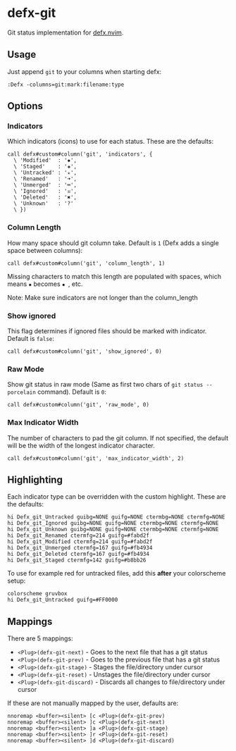 # defx-git

Git status implementation for [defx.nvim](http://github.com/Shougo/defx.nvim).

## Usage

Just append `git` to your columns when starting defx:

```viml
:Defx -columns=git:mark:filename:type
```

## Options

### Indicators

Which indicators (icons) to use for each status. These are the defaults:

```viml
call defx#custom#column('git', 'indicators', {
  \ 'Modified'  : '✹',
  \ 'Staged'    : '✚',
  \ 'Untracked' : '✭',
  \ 'Renamed'   : '➜',
  \ 'Unmerged'  : '═',
  \ 'Ignored'   : '☒',
  \ 'Deleted'   : '✖',
  \ 'Unknown'   : '?'
  \ })
```

### Column Length

How many space should git column take. Default is `1` (Defx adds a single space between columns):

```viml
call defx#custom#column('git', 'column_length', 1)
```

Missing characters to match this length are populated with spaces, which means
`✹` becomes `✹ `, etc.

Note: Make sure indicators are not longer than the column_length

### Show ignored

This flag determines if ignored files should be marked with indicator. Default is `false`:

```viml
call defx#custom#column('git', 'show_ignored', 0)
```

### Raw Mode

Show git status in raw mode (Same as first two chars of `git status --porcelain` command). Default is `0`:

```viml
call defx#custom#column('git', 'raw_mode', 0)
```

### Max Indicator Width

The number of characters to pad the git column. If not specified, the default
will be the width of the longest indicator character.

```viml
call defx#custom#column('git', 'max_indicator_width', 2)
```

## Highlighting

Each indicator type can be overridden with the custom highlight. These are the defaults:

```viml
hi Defx_git_Untracked guibg=NONE guifg=NONE ctermbg=NONE ctermfg=NONE
hi Defx_git_Ignored guibg=NONE guifg=NONE ctermbg=NONE ctermfg=NONE
hi Defx_git_Unknown guibg=NONE guifg=NONE ctermbg=NONE ctermfg=NONE
hi Defx_git_Renamed ctermfg=214 guifg=#fabd2f
hi Defx_git_Modified ctermfg=214 guifg=#fabd2f
hi Defx_git_Unmerged ctermfg=167 guifg=#fb4934
hi Defx_git_Deleted ctermfg=167 guifg=#fb4934
hi Defx_git_Staged ctermfg=142 guifg=#b8bb26
```

To use for example red for untracked files, add this **after** your colorscheme setup:

```viml
colorscheme gruvbox
hi Defx_git_Untracked guifg=#FF0000
```

## Mappings

There are 5 mappings:

* `<Plug>(defx-git-next)` - Goes to the next file that has a git status
* `<Plug>(defx-git-prev)` - Goes to the previous file that has a git status
* `<Plug>(defx-git-stage)` - Stages the file/directory under cursor
* `<Plug>(defx-git-reset)` - Unstages the file/directory under cursor
* `<Plug>(defx-git-discard)` - Discards all changes to file/directory under cursor

If these are not manually mapped by the user, defaults are:
```viml
nnoremap <buffer><silent> [c <Plug>(defx-git-prev)
nnoremap <buffer><silent> ]c <Plug>(defx-git-next)
nnoremap <buffer><silent> ]a <Plug>(defx-git-stage)
nnoremap <buffer><silent> ]r <Plug>(defx-git-reset)
nnoremap <buffer><silent> ]d <Plug>(defx-git-discard)
```

